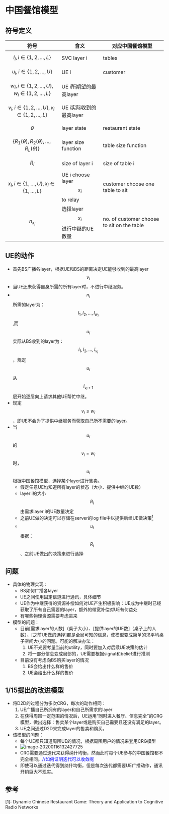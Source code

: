 # 中国餐馆模型

## 符号定义

| 符号                                                 | 含义                               | 对应中国餐馆模型                           |
| ---------------------------------------------------- | ---------------------------------- | ------------------------------------------ |
| $$l_i,i\in\{1,2,\dots,L\} $$                         | SVC layer i                        | tables                                     |
| $$u_i,i\in\{1,2,\dots,U\} $$                         | UE i                               | customer                                   |
| $$w_i, i\in \{1,2,\dots,U\},w_i\in \{1,2,\dots,L\}$$ | UE i所期望的最高layer              |                                            |
| $$v_i,i\in \{1,2,\dots,U\},v_i\in \{1,2,\dots,L\}$$  | UE i实际收到的最高layer            |                                            |
| $$\theta$$                                           | layer state                        | restaurant state                           |
| $$\{R_1(\theta),R_2(\theta),\dots,R_L(\theta)\}$$    | layer size function                | table size function                        |
| $$ R_i $$                                            | size of layer i                    | size of table i                            |
| $$x_i,i\in\{1,\dots,U\},x_i\in\{1,\dots,L\}$$        | UE i choose layer $$x_i$$ to relay | customer choose one table to sit           |
| $$n_{x_i}$$                                          | 选择layer $$x_i$$进行中继的UE数量  | no. of customer choose to sit on the table |

## UE的动作

* 首先BS广播各layer，根据UE和BS的距离决定UE能够收到的最高layer $$v_i$$
* 当UE还未获得自身所需的所有layer时，不进行中继服务。
* $$n_i$$所需的layer为：$$l_1,l_2,..., l_{w_i}$$,而$$u_i$$实际从BS收到的layer为：$$l_1,l_2,..., l_{v_i}$$，规定$$u_i$$从 $$l_{v_i+1}$$ 层开始逐层向上请求其他UE帮忙中继。
* 规定$$v_i \leq w_i$$，即UE不会为了提供中继服务而获取自己所不需要的layer。
* 当$$u_i$$的$$v_i = w_i$$时，$$u_i$$ 根据中国餐馆模型，选择某个layer进行售卖。
  * 假定任意UE均知道所有layer的状态（大小、提供中继的UE数）
  * layer i的大小$$R_i$$由需求layer i的UE数量决定
  * 之前UE做的决定可以存储在server的log file中以提供后续UE做决策[<sup>1</sup>](##参考)
  * $$u_i$$根据：$$R_i$$、之前UE做出的决策来进行选择

## 问题

* 具体的物理实现：
  * BS如何广播各layer
  * UE之间使用固定信道进行通讯，具体细节
  * UE作为中继获得的资源补偿如何对UE产生积极影响：UE成为中继时已经获取了所有自己需要的layer，额外的带宽补偿对UE有何益处
  * 有哪些物理资源需要考虑进来
* 模型的问题：
  * 目前[需求layer的人数]（桌子大小）、[提供layer的UE数]（桌子上的人数）、[之前UE做的选择]都是全局可知的信息，使模型变成简单的求平均桌子空间大小的问题。可能的解决办法：
    1. UE不光要考量当前的utility，同时要加入对后续UE决策的估计
    2. 将一部分信息变成局部的，UE需要根据signal和belief进行推测
  * 目前没有考虑向BS购买layer的情况
    1. BS会给出什么样的售价
    2. UE会给出什么样的售价

## 1/15提出的改进模型

* 将D2D的过程分为多次CRG，每次的动作相同：
  1. UE广播自己所拥有的layer和自己所需求的layer
  2. 在获得周围一定范围的情况后，UE运用“同时进入餐厅、信息完全”的CRG模型，做出选择：售卖某个layer或是购买自己需要且还没有满足的layer。
  3. UE之间通过D2D来完成layer的售卖和购买。
* 该模型的问题：
  * 每个UE都只知道周围UE的情况，根据周围用户的情况来套用CRG模型
  * ![image-20200116132427725](https://s2.ax1x.com/2020/01/16/lv9nds.png)
  * CRG需要通过迭代来获得纳什均衡，然而此时每个UE参与的中国餐馆都不完全相同。<font color = blue>//如何证明迭代可以收敛呢</font>
  * 即使可以通过迭代得到纳什均衡，但是每次迭代都需要UE广播动作，通讯开销巨大不现实。

## 参考

[1]: Dynamic Chinese Restaurant Game: Theory and Application to Cognitive Radio Networks